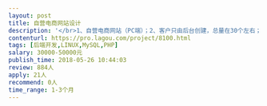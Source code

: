 ```yaml
---                
layout: post       
title: 自营电商网站设计           
description: '</br>1、自营电商网站（PC端）；2、客户只由后台创建，总量在30个左右；3、客户都是投标中标客户，每个客户对单个商品可能存在不同的中标价格；4、单个客户浏览网站时，浏览中标商品显示市场价和中标价，浏览其余非中标商品显示市场价；</br>'     
contenturl: https://pro.lagou.com/project/8100.html      
tags: [后端开发,LINUX,MySQL,PHP]            
salary: 30000-50000元          
publish_time: 2018-05-26 10:44:03         
review: 884人                   
apply: 21人                   
recommend: 0人                   
time_range: 1-3个月              
---                 
```

